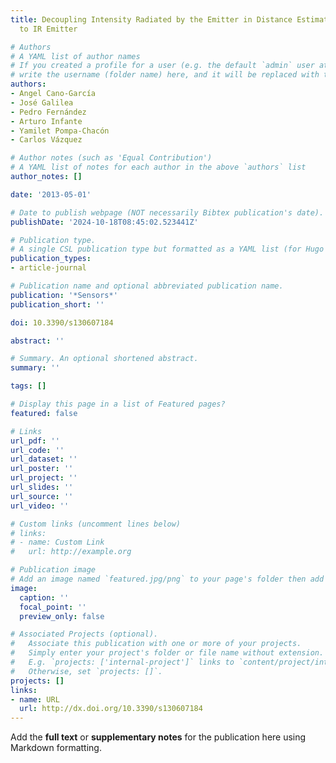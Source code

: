 ```yaml
---
title: Decoupling Intensity Radiated by the Emitter in Distance Estimation from Camera
  to IR Emitter

# Authors
# A YAML list of author names
# If you created a profile for a user (e.g. the default `admin` user at `content/authors/admin/`), 
# write the username (folder name) here, and it will be replaced with their full name and linked to their profile.
authors:
- Angel Cano-García
- José Galilea
- Pedro Fernández
- Arturo Infante
- Yamilet Pompa-Chacón
- Carlos Vázquez

# Author notes (such as 'Equal Contribution')
# A YAML list of notes for each author in the above `authors` list
author_notes: []

date: '2013-05-01'

# Date to publish webpage (NOT necessarily Bibtex publication's date).
publishDate: '2024-10-18T08:45:02.523441Z'

# Publication type.
# A single CSL publication type but formatted as a YAML list (for Hugo requirements).
publication_types:
- article-journal

# Publication name and optional abbreviated publication name.
publication: '*Sensors*'
publication_short: ''

doi: 10.3390/s130607184

abstract: ''

# Summary. An optional shortened abstract.
summary: ''

tags: []

# Display this page in a list of Featured pages?
featured: false

# Links
url_pdf: ''
url_code: ''
url_dataset: ''
url_poster: ''
url_project: ''
url_slides: ''
url_source: ''
url_video: ''

# Custom links (uncomment lines below)
# links:
# - name: Custom Link
#   url: http://example.org

# Publication image
# Add an image named `featured.jpg/png` to your page's folder then add a caption below.
image:
  caption: ''
  focal_point: ''
  preview_only: false

# Associated Projects (optional).
#   Associate this publication with one or more of your projects.
#   Simply enter your project's folder or file name without extension.
#   E.g. `projects: ['internal-project']` links to `content/project/internal-project/index.md`.
#   Otherwise, set `projects: []`.
projects: []
links:
- name: URL
  url: http://dx.doi.org/10.3390/s130607184
---
```


Add the **full text** or **supplementary notes** for the publication here using Markdown formatting.

